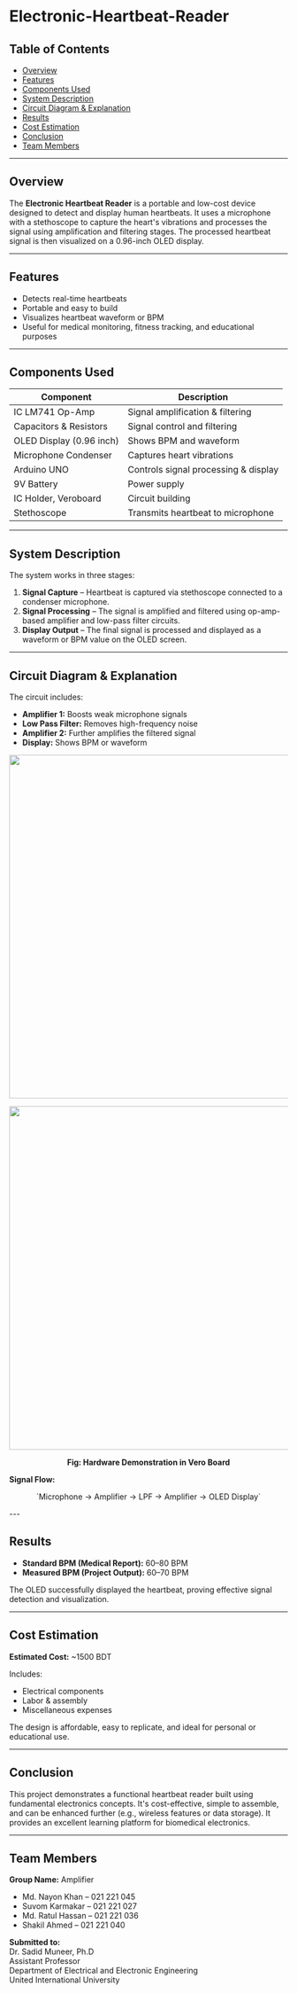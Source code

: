 # Electronic-Heartbeat-Reader

## Table of Contents
- [Overview](#overview)
- [Features](#features)
- [Components Used](#components-used)
- [System Description](#system-description)
- [Circuit Diagram & Explanation](#circuit-diagram--explanation)
- [Results](#results)
- [Cost Estimation](#cost-estimation)
- [Conclusion](#conclusion)
- [Team Members](#team-members)

---

## Overview
The **Electronic Heartbeat Reader** is a portable and low-cost device designed to detect and display human heartbeats. It uses a microphone with a stethoscope to capture the heart's vibrations and processes the signal using amplification and filtering stages. The processed heartbeat signal is then visualized on a 0.96-inch OLED display.

---

## Features
- Detects real-time heartbeats
- Portable and easy to build
- Visualizes heartbeat waveform or BPM
- Useful for medical monitoring, fitness tracking, and educational purposes

---

## Components Used
| Component                | Description                          |
|--------------------------|--------------------------------------|
| IC LM741 Op-Amp          | Signal amplification & filtering     |
| Capacitors & Resistors   | Signal control and filtering         |
| OLED Display (0.96 inch) | Shows BPM and waveform               |
| Microphone Condenser     | Captures heart vibrations            |
| Arduino UNO              | Controls signal processing & display |
| 9V Battery               | Power supply                         |
| IC Holder, Veroboard     | Circuit building                     |
| Stethoscope              | Transmits heartbeat to microphone    |

---

## System Description
The system works in three stages:
1. **Signal Capture** – Heartbeat is captured via stethoscope connected to a condenser microphone.
2. **Signal Processing** – The signal is amplified and filtered using op-amp-based amplifier and low-pass filter circuits.
3. **Display Output** – The final signal is processed and displayed as a waveform or BPM value on the OLED screen.

---

## Circuit Diagram & Explanation
The circuit includes:
- **Amplifier 1:** Boosts weak microphone signals  
- **Low Pass Filter:** Removes high-frequency noise  
- **Amplifier 2:** Further amplifies the filtered signal  
- **Display:** Shows BPM or waveform

<p align="center">
<img src="https://github.com/user-attachments/assets/911c4852-e10f-4d94-b466-82373629e006", width="620">
</p>

<p align="center">
<img src="https://github.com/user-attachments/assets/b2213924-d896-4be7-b2c9-2ffc39b2b9ae", width="620">
</p>

<p align="center">
    <strong>Fig: Hardware Demonstration in Vero Board </strong>
</p>

**Signal Flow:**  
<p align="center">
`Microphone → Amplifier → LPF → Amplifier → OLED Display`
</p>
---

## Results
- **Standard BPM (Medical Report):** 60–80 BPM  
- **Measured BPM (Project Output):** 60–70 BPM  

The OLED successfully displayed the heartbeat, proving effective signal detection and visualization.

---

## Cost Estimation
**Estimated Cost:** ~1500 BDT

Includes:
- Electrical components
- Labor & assembly
- Miscellaneous expenses

The design is affordable, easy to replicate, and ideal for personal or educational use.

---

## Conclusion
This project demonstrates a functional heartbeat reader built using fundamental electronics concepts. It's cost-effective, simple to assemble, and can be enhanced further (e.g., wireless features or data storage). It provides an excellent learning platform for biomedical electronics.

---

## Team Members
**Group Name:** Amplifier  
- Md. Nayon Khan – 021 221 045  
- Suvom Karmakar – 021 221 027  
- Md. Ratul Hassan – 021 221 036  
- Shakil Ahmed – 021 221 040  

**Submitted to:**  
Dr. Sadid Muneer, Ph.D  
Assistant Professor  
Department of Electrical and Electronic Engineering  
United International University

